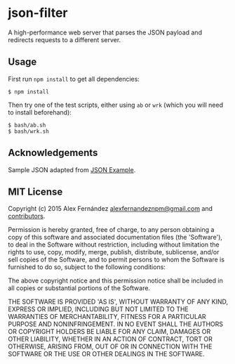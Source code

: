 # json-filter

A high-performance web server that parses the JSON payload and redirects requests to a different server.

## Usage

First run `npm install` to get all dependencies:

    $ npm install

Then try one of the test scripts, either using `ab` or `wrk` (which you will need to install beforehand):

    $ bash/ab.sh
    $ bash/wrk.sh

## Acknowledgements

Sample JSON adapted from [JSON Example](http://json.org/example).

## MIT License

Copyright (c) 2015 Alex Fernández <alexfernandeznpm@gmail.com>
and [contributors](https://github.com/alexfernandez/loadtest/graphs/contributors).

Permission is hereby granted, free of charge, to any person obtaining a copy of this software and associated documentation files (the 'Software'), to deal in the Software without restriction, including without limitation the rights to use, copy, modify, merge, publish, distribute, sublicense, and/or sell copies of the Software, and to permit persons to whom the Software is furnished to do so, subject to the following conditions:

The above copyright notice and this permission notice shall be included in all copies or substantial portions of the Software.

THE SOFTWARE IS PROVIDED 'AS IS', WITHOUT WARRANTY OF ANY KIND, EXPRESS OR IMPLIED, INCLUDING BUT NOT LIMITED TO THE WARRANTIES OF MERCHANTABILITY, FITNESS FOR A PARTICULAR PURPOSE AND NONINFRINGEMENT. IN NO EVENT SHALL THE AUTHORS OR COPYRIGHT HOLDERS BE LIABLE FOR ANY CLAIM, DAMAGES OR OTHER LIABILITY, WHETHER IN AN ACTION OF CONTRACT, TORT OR OTHERWISE, ARISING FROM, OUT OF OR IN CONNECTION WITH THE SOFTWARE OR THE USE OR OTHER DEALINGS IN THE SOFTWARE.

